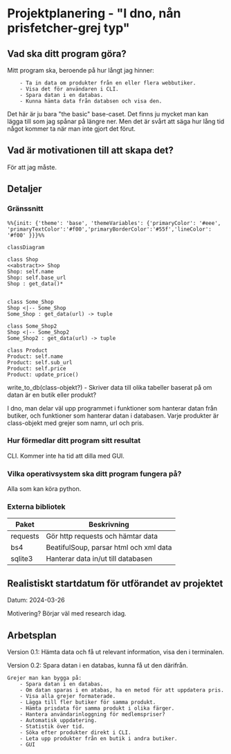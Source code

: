 # Projektplanering - "I dno, nån prisfetcher-grej typ"

## Vad ska ditt program göra?

Mitt program ska, beroende på hur långt jag hinner:

```
    - Ta in data om produkter från en eller flera webbutiker.
    - Visa det för användaren i CLI.
    - Spara datan i en databas.
    - Kunna hämta data från databsen och visa den.
```

Det här är ju bara "the basic" base-caset. Det finns ju mycket man kan lägga till som jag spånar på längre ner. Men det är svårt att säga hur lång tid något kommer ta när man inte gjort det förut.

## Vad är motivationen till att skapa det?

För att jag måste.

## Detaljer

### Gränssnitt

```mermaid
%%{init: {'theme': 'base', 'themeVariables': {'primaryColor': '#eee',
'primaryTextColor':'#f00','primaryBorderColor':'#55f','lineColor': '#f00' }}}%%

classDiagram

class Shop
<<abstract>> Shop
Shop: self.name
Shop: self.base_url
Shop : get_data()*


class Some_Shop
Shop <|-- Some_Shop
Some_Shop : get_data(url) -> tuple

class Some_Shop2
Shop <|-- Some_Shop2
Some_Shop2 : get_data(url) -> tuple

class Product
Product: self.name
Product: self.sub_url
Product: self.price
Product: update_price()

```

write_to_db(class-objekt?) - Skriver data till olika tabeller baserat på om datan är en butik eller produkt?

I dno, man delar väl upp programmet i funktioner som hanterar datan från butiker, och funktioner som hanterar datan i databasen.
Varje produkter är class-objekt med grejer som namn, url och pris.

### Hur förmedlar ditt program sitt resultat

CLI. Kommer inte ha tid att dilla med GUI.

### Vilka operativsystem ska ditt program fungera på?

Alla som kan köra python.

### Externa bibliotek

| Paket    | Beskrivning                            |
| -------- | -------------------------------------- |
| requests | Gör http requests och hämtar data      |
| bs4      | BeatifulSoup, parsar html och xml data |
| sqlite3  | Hanterar data in/ut till databasen     |

## Realistiskt startdatum för utförandet av projektet

Datum: 2024-03-26

Motivering? Börjar väl med research idag.

## Arbetsplan

Version 0.1: Hämta data och få ut relevant information, visa den i terminalen.

Version 0.2: Spara datan i en databas, kunna få ut den därifrån.

```
Grejer man kan bygga på:
    - Spara datan i en databas.
    - Om datan sparas i en atabas, ha en metod för att uppdatera pris.
    - Visa alla grejer formaterade.
    - Lägga till fler butiker för samma produkt.
    - Hämta prisdata för samma produkt i olika färger.
    - Hantera användarinloggning för medlemspriser?
    - Automatisk uppdatering.
    - Statistik över tid.
    - Söka efter produkter direkt i CLI.
    - Leta upp produkter från en butik i andra butiker.
    - GUI
```

[1]: [https://www.youtube.com/watch?v=1-SvuFIQjK8]
[2]: [https://www.atlassian.com/blog/productivity/how-to-write-smart-goals]
